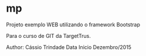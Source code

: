 # mp

Projeto exemplo WEB utilizando o framework Bootstrap

Para o curso de GIT da TargetTrus.

Author: Cássio Trindade
Data Inicio Dezembro/2015
